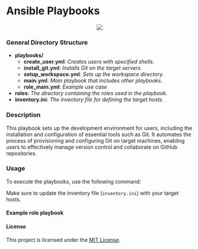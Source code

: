 # Ansible Playbooks

<p align="center">
<img src=https://tel4vn.edu.vn/uploads/2020/07/ANSIBLE-01-2048x1177.jpg>
</p>

### General Directory Structure

- **playbooks/**
  - **create_user.yml**: *Creates users with specified shells.*
  - **install_git.yml**: *Installs Git on the target servers.*
  - **setup_workspace.yml**: *Sets up the workspace directory.*
  - **main.yml**: *Main playbook that includes other playbooks.*
  - **role_main.yml**: *Example use case*
- **roles**: *The directory containing the roles used in the playbook.*
- **inventory.ini**: *The inventory file for defining the target hosts.*

### Description

This playbook sets up the development environment for users, including the installation and configuration of essential tools such as Git. It automates the process of provisioning and configuring Git on target machines, enabling users to effectively manage version control and collaborate on GitHub repositories.
    
### Usage

To execute the playbooks, use the following command:

Make sure to update the inventory file (`inventory.ini`) with your target hosts.

#### Example role playbook


#### License

This project is licensed under the [MIT License](LICENSE).
